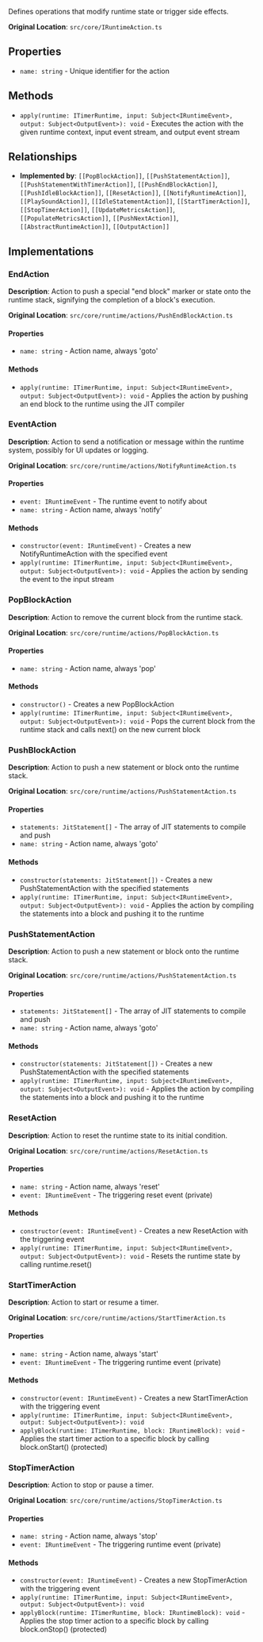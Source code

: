 Defines operations that modify runtime state or trigger side effects.

**Original Location**: `src/core/IRuntimeAction.ts`

## Properties

*   `name: string` - Unique identifier for the action

## Methods

*   `apply(runtime: ITimerRuntime, input: Subject<IRuntimeEvent>, output: Subject<OutputEvent>): void` - Executes the action with the given runtime context, input event stream, and output event stream

## Relationships
*   **Implemented by**: `[[PopBlockAction]]`, `[[PushStatementAction]]`, `[[PushStatementWithTimerAction]]`, `[[PushEndBlockAction]]`, `[[PushIdleBlockAction]]`, `[[ResetAction]]`, `[[NotifyRuntimeAction]]`, `[[PlaySoundAction]]`, `[[IdleStatementAction]]`, `[[StartTimerAction]]`, `[[StopTimerAction]]`, `[[UpdateMetricsAction]]`, `[[PopulateMetricsAction]]`, `[[PushNextAction]]`, `[[AbstractRuntimeAction]]`, `[[OutputAction]]`

## Implementations

### EndAction

**Description**: Action to push a special "end block" marker or state onto the runtime stack, signifying the completion of a block's execution.

**Original Location**: `src/core/runtime/actions/PushEndBlockAction.ts`

#### Properties

*   `name: string` - Action name, always 'goto'

#### Methods

*   `apply(runtime: ITimerRuntime, input: Subject<IRuntimeEvent>, output: Subject<OutputEvent>): void` - Applies the action by pushing an end block to the runtime using the JIT compiler

### EventAction

**Description**: Action to send a notification or message within the runtime system, possibly for UI updates or logging.

**Original Location**: `src/core/runtime/actions/NotifyRuntimeAction.ts`

#### Properties

*   `event: IRuntimeEvent` - The runtime event to notify about
*   `name: string` - Action name, always 'notify'

#### Methods

*   `constructor(event: IRuntimeEvent)` - Creates a new NotifyRuntimeAction with the specified event
*   `apply(runtime: ITimerRuntime, input: Subject<IRuntimeEvent>, output: Subject<OutputEvent>): void` - Applies the action by sending the event to the input stream

### PopBlockAction

**Description**: Action to remove the current block from the runtime stack.

**Original Location**: `src/core/runtime/actions/PopBlockAction.ts`

#### Properties

*   `name: string` - Action name, always 'pop'

#### Methods

*   `constructor()` - Creates a new PopBlockAction
*   `apply(runtime: ITimerRuntime, input: Subject<IRuntimeEvent>, output: Subject<OutputEvent>): void` - Pops the current block from the runtime stack and calls next() on the new current block

### PushBlockAction

**Description**: Action to push a new statement or block onto the runtime stack.

**Original Location**: `src/core/runtime/actions/PushStatementAction.ts`

#### Properties

*   `statements: JitStatement[]` - The array of JIT statements to compile and push
*   `name: string` - Action name, always 'goto'

#### Methods

*   `constructor(statements: JitStatement[])` - Creates a new PushStatementAction with the specified statements
*   `apply(runtime: ITimerRuntime, input: Subject<IRuntimeEvent>, output: Subject<OutputEvent>): void` - Applies the action by compiling the statements into a block and pushing it to the runtime

### PushStatementAction

**Description**: Action to push a new statement or block onto the runtime stack.

**Original Location**: `src/core/runtime/actions/PushStatementAction.ts`

#### Properties

*   `statements: JitStatement[]` - The array of JIT statements to compile and push
*   `name: string` - Action name, always 'goto'

#### Methods

*   `constructor(statements: JitStatement[])` - Creates a new PushStatementAction with the specified statements
*   `apply(runtime: ITimerRuntime, input: Subject<IRuntimeEvent>, output: Subject<OutputEvent>): void` - Applies the action by compiling the statements into a block and pushing it to the runtime

### ResetAction

**Description**: Action to reset the runtime state to its initial condition.

**Original Location**: `src/core/runtime/actions/ResetAction.ts`

#### Properties

*   `name: string` - Action name, always 'reset'
*   `event: IRuntimeEvent` - The triggering reset event (private)

#### Methods

*   `constructor(event: IRuntimeEvent)` - Creates a new ResetAction with the triggering event
*   `apply(runtime: ITimerRuntime, input: Subject<IRuntimeEvent>, output: Subject<OutputEvent>): void` - Resets the runtime state by calling runtime.reset()

### StartTimerAction

**Description**: Action to start or resume a timer.

**Original Location**: `src/core/runtime/actions/StartTimerAction.ts`

#### Properties

*   `name: string` - Action name, always 'start'
*   `event: IRuntimeEvent` - The triggering runtime event (private)

#### Methods

*   `constructor(event: IRuntimeEvent)` - Creates a new StartTimerAction with the triggering event
*   `apply(runtime: ITimerRuntime, input: Subject<IRuntimeEvent>, output: Subject<OutputEvent>): void` 
*   `applyBlock(runtime: ITimerRuntime, block: IRuntimeBlock): void` - Applies the start timer action to a specific block by calling block.onStart() (protected)

### StopTimerAction

**Description**: Action to stop or pause a timer.

**Original Location**: `src/core/runtime/actions/StopTimerAction.ts`

#### Properties

*   `name: string` - Action name, always 'stop'
*   `event: IRuntimeEvent` - The triggering runtime event (private)

#### Methods

*   `constructor(event: IRuntimeEvent)` - Creates a new StopTimerAction with the triggering event
*   `apply(runtime: ITimerRuntime, input: Subject<IRuntimeEvent>, output: Subject<OutputEvent>): void` 
*   `applyBlock(runtime: ITimerRuntime, block: IRuntimeBlock): void` - Applies the stop timer action to a specific block by calling block.onStop() (protected)